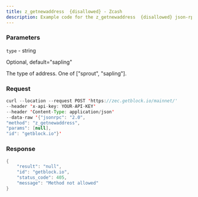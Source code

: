 ```yaml
---
title: z_getnewaddress  {disallowed} - Zcash
description: Example code for the z_getnewaddress  {disallowed} json-rpc method. Сomplete guide on how to use z_getnewaddress  {disallowed} json-rpc in GetBlock.io Web3 documentation.
---
```


### Parameters


`type` - string

Optional, default="sapling"

The type of address. One of \["sprout", "sapling"\].

### Request

``` java
curl --location --request POST 'https://zec.getblock.io/mainnet/' 
--header 'x-api-key: YOUR-API-KEY' 
--header 'Content-Type: application/json' 
--data-raw '{"jsonrpc": "2.0",
"method": "z_getnewaddress",
"params": [null],
"id": "getblock.io"}'
```

###  Response

``` java
{
    "result": "null",
    "id": "getblock.io",
    "status_code": 405,
    "message": "Method not allowed"
}
```

